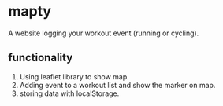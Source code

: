 # mapty

A website logging your workout event (running or cycling).

## functionality

1. Using leaflet library to show map.
2. Adding event to a workout list and show the marker on map.
3. storing data with localStorage.

